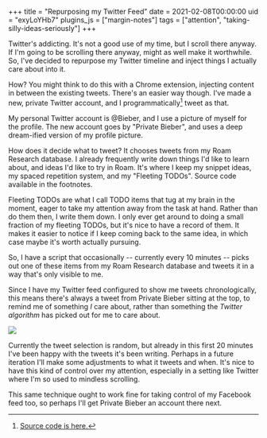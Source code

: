 +++
title = "Repurposing my Twitter Feed"
date = 2021-02-08T00:00:00
uid = "exyLoYHb7"
plugins_js = ["margin-notes"]
tags = ["attention", "taking-silly-ideas-seriously"]
+++

Twitter's addicting. It's not a good use of my time, but I scroll there anyway. If I'm going to be scrolling there anyway, might as well make it worthwhile. So, I've decided to repurpose my Twitter timeline and inject things I actually care about into it.

How? You might think to do this with a Chrome extension, injecting content in between the existing tweets. There's an easier way though. I've made a new, private Twitter account, and I programmatically[^1] tweet as that.

My personal Twitter account is @Bieber, and I use a picture of myself for the profile. The new account goes by "Private Bieber", and uses a deep dream-ified version of my profile picture.

How does it decide what to tweet? It chooses tweets from my Roam Research database. I already frequently write down things I'd like to learn about, and ideas I'd like to try in Roam. It's where I keep my snippet ideas, my spaced repetition system, and my "Fleeting TODOs". Source code available in the footnotes.

[^1]: [Source code is here.](https://gist.github.com/dbieber/47660493954e62f4607cd8d19d54cf59)

Fleeting TODOs are what I call TODO items that tug at my brain in the moment, eager to take my attention away from the task at hand. Rather than do them then, I write them down. I only ever get around to doing a small fraction of my fleeting TODOs, but it's nice to have a record of them. It makes it easier to notice if I keep coming back to the same idea, in which case maybe it's worth actually pursuing.

So, I have a script that occasionally -- currently every 10 minutes -- picks out one of these items from my Roam Research database and tweets it in a way that's only visible to me.

Since I have my Twitter feed configured to show me tweets chronologically, this means there's always a tweet from Private Bieber sitting at the top, to remind me of something _I_ care about, rather than something the _Twitter algorithm_ has picked out for me to care about.

![](https://firebasestorage.googleapis.com/v0/b/firescript-577a2.appspot.com/o/imgs%2Fapp%2Fplayground%2FxD83QrK9_D.png?alt=media&token=76f275ac-62fd-4844-829c-b44cf9cf568f)

Currently the tweet selection is random, but already in this first 20 minutes I've been happy with the tweets it's been writing. Perhaps in a future iteration I'll make some adjustments to what it tweets and when. It's nice to have this kind of control over my attention, especially in a setting like Twitter where I'm so used to mindless scrolling.

This same technique ought to work fine for taking control of my Facebook feed too, so perhaps I'll get Private Bieber an account there next.
